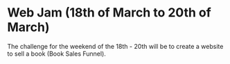 # Web Jam (18th of March to 20th of March)
The challenge for the weekend of the 18th - 20th will be to create a website to sell a book (Book Sales Funnel).